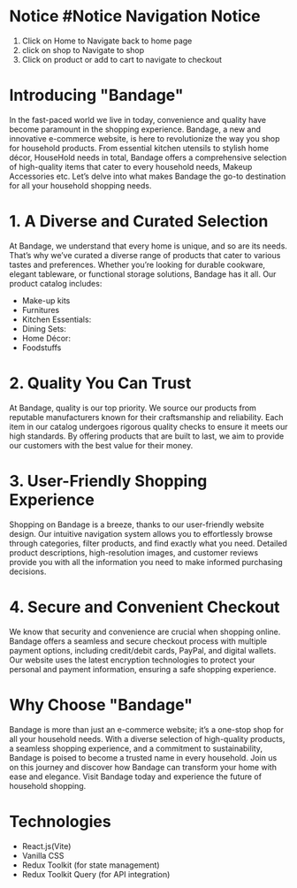 # Notice #Notice Navigation Notice

1. Click on Home to Navigate back to home page
2. click on shop to Navigate to shop
3. Click on product or add to cart to navigate to checkout

# Introducing "Bandage"

In the fast-paced world we live in today, convenience and quality have become paramount in the shopping experience. Bandage, a new and innovative e-commerce website, is here to revolutionize the way you shop for household products. From essential kitchen utensils to stylish home décor, HouseHold needs in total, Bandage offers a comprehensive selection of high-quality items that cater to every household needs, Makeup Accessories etc. Let’s delve into what makes Bandage the go-to destination for all your household shopping needs.

# 1. A Diverse and Curated Selection

At Bandage, we understand that every home is unique, and so are its needs. That’s why we’ve curated a diverse range of products that cater to various tastes and preferences. Whether you’re looking for durable cookware, elegant tableware, or functional storage solutions, Bandage has it all. Our product catalog includes:

- Make-up kits
- Furnitures
- Kitchen Essentials:
- Dining Sets:
- Home Décor:
- Foodstuffs

# 2. Quality You Can Trust

At Bandage, quality is our top priority. We source our products from reputable manufacturers known for their craftsmanship and reliability. Each item in our catalog undergoes rigorous quality checks to ensure it meets our high standards. By offering products that are built to last, we aim to provide our customers with the best value for their money.

# 3. User-Friendly Shopping Experience

Shopping on Bandage is a breeze, thanks to our user-friendly website design. Our intuitive navigation system allows you to effortlessly browse through categories, filter products, and find exactly what you need. Detailed product descriptions, high-resolution images, and customer reviews provide you with all the information you need to make informed purchasing decisions.

# 4. Secure and Convenient Checkout

We know that security and convenience are crucial when shopping online. Bandage offers a seamless and secure checkout process with multiple payment options, including credit/debit cards, PayPal, and digital wallets. Our website uses the latest encryption technologies to protect your personal and payment information, ensuring a safe shopping experience.

# Why Choose "Bandage"

Bandage is more than just an e-commerce website; it’s a one-stop shop for all your household needs. With a diverse selection of high-quality products, a seamless shopping experience, and a commitment to sustainability, Bandage is poised to become a trusted name in every household. Join us on this journey and discover how Bandage can transform your home with ease and elegance. Visit Bandage today and experience the future of household shopping.

# Technologies

- React.js(Vite) <br/>
- Vanilla CSS <br/>
- Redux Toolkit (for state management)<br/>
- Redux Toolkit Query (for API integration)
